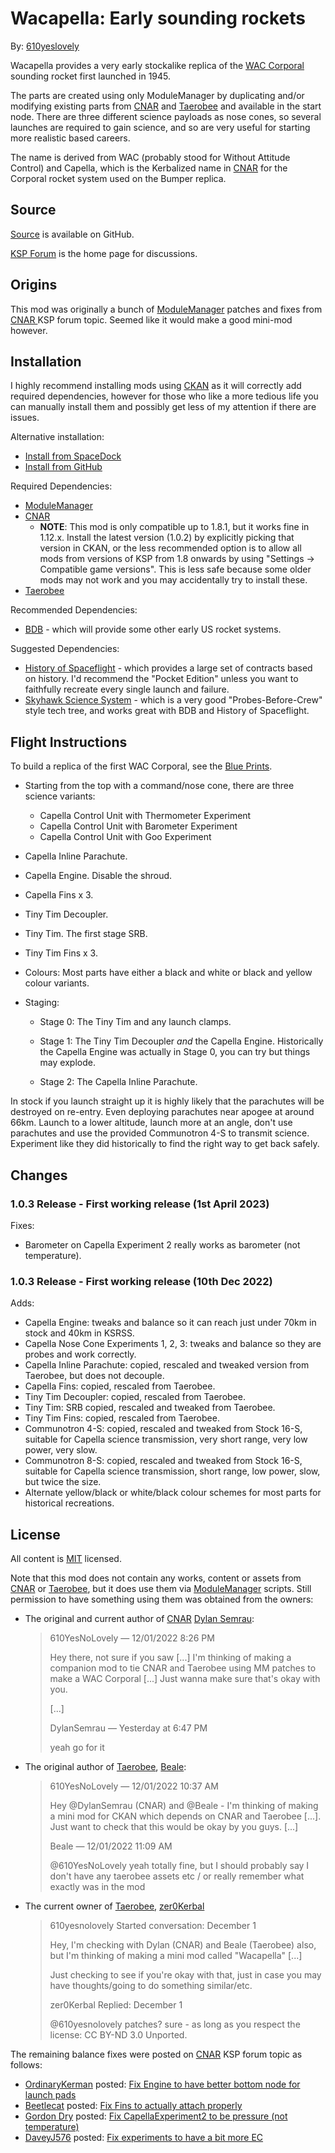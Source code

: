 # Wacapella: Early sounding rockets

By: [610yeslovely][kspf:610yesnolovely]

Wacapella provides a very early stockalike replica of the [WAC Corporal][url:WACCorporal] sounding
rocket first launched in 1945.

The parts are created using only ModuleManager by duplicating and/or modifying existing parts from
[CNAR][url:CNAR] and [Taerobee][url:Taerobee] and available in the start node. There are three
different science payloads as nose cones, so several launches are required to gain science, and so
are very useful for starting more realistic based careers.

The name is derived from WAC (probably stood for Without Attitude Control) and Capella, which is the
Kerbalized name in [CNAR][url:CNAR] for the Corporal rocket system used on the Bumper replica.

## Source

[Source][url:Wacapella] is available on GitHub.

[KSP Forum][url:WacapellaKSPF] is the home page for discussions.

## Origins

This mod was originally a bunch of [ModuleManager][url:ModuleManager] patches and fixes from [CNAR
][url:CNAR] KSP forum topic. Seemed like it would make a good mini-mod however.

## Installation

I highly recommend installing mods using [CKAN][url:CKAN] as it will correctly add required
dependencies, however for those who like a more tedious life you can manually install them and
possibly get less of my attention if there are issues.

Alternative installation:

* [Install from SpaceDock][url:WacapellaSpaceDock]
* [Install from GitHub][url:WacapellaGitHub]

Required Dependencies:

* [ModuleManager][url:ModuleManager]
* [CNAR][url:CNAR]
    * **NOTE**: This mod is only compatible up to 1.8.1, but it works fine in 1.12.x. Install the
    latest version (1.0.2) by explicitly picking that version in CKAN, or the less recommended
    option is to allow all mods from versions of KSP from 1.8 onwards by using "Settings ->
    Compatible game versions". This is less safe because some older mods may not work and you may
    accidentally try to install these.
* [Taerobee][url:Taerobee]

Recommended Dependencies:

* [BDB][url:BDB] - which will provide some other early US rocket systems.

Suggested Dependencies:

* [History of Spaceflight][url:HoS] - which provides a large set of contracts based on history. I'd
  recommend the "Pocket Edition" unless you want to faithfully recreate every single launch and
  failure.
* [Skyhawk Science System][url:SSS] - which is a very good "Probes-Before-Crew" style tech tree, and
  works great with BDB and History of Spaceflight.

## Flight Instructions

To build a replica of the first WAC Corporal, see the [Blue Prints][url:BluePrints].

* Starting from the top with a command/nose cone, there are three science variants:

    * Capella Control Unit with Thermometer Experiment
    * Capella Control Unit with Barometer Experiment
    * Capella Control Unit with Goo Experiment

* Capella Inline Parachute.

* Capella Engine. Disable the shroud.

* Capella Fins x 3.

* Tiny Tim Decoupler.

* Tiny Tim. The first stage SRB.

* Tiny Tim Fins x 3.

* Colours: Most parts have either a black and white or black and yellow colour variants.

* Staging:

    * Stage 0: The Tiny Tim and any launch clamps.

    * Stage 1: The Tiny Tim Decoupler *and* the Capella Engine. Historically the Capella Engine was
actually in Stage 0, you can try but things may explode.

    * Stage 2: The Capella Inline Parachute.

In stock if you launch straight up it is highly likely that the parachutes will be destroyed on
re-entry. Even deploying parachutes near apogee at around 66km. Launch to a lower altitude, launch
more at an angle, don't use parachutes and use the provided Communotron 4-S to transmit
science. Experiment like they did historically to find the right way to get back safely.

## Changes

### 1.0.3 Release - First working release (1st April 2023)

Fixes:

- Barometer on Capella Experiment 2 really works as barometer (not temperature).

### 1.0.3 Release - First working release (10th Dec 2022)

Adds:

- Capella Engine: tweaks and balance so it can reach just under 70km in stock and 40km in KSRSS.
- Capella Nose Cone Experiments 1, 2, 3: tweaks and balance so they are probes and work correctly.
- Capella Inline Parachute: copied, rescaled and tweaked version from Taerobee, but does not decouple.
- Capella Fins: copied, rescaled from Taerobee.
- Tiny Tim Decoupler: copied, rescaled from Taerobee.
- Tiny Tim: SRB copied, rescaled and tweaked from Taerobee.
- Tiny Tim Fins: copied, rescaled from Taerobee.
- Communotron 4-S: copied, rescaled and tweaked from Stock 16-S, suitable for Capella science
  transmission, very short range, very low power, very slow.
- Communotron 8-S: copied, rescaled and tweaked from Stock 16-S, suitable for Capella science
  transmission, short range, low power, slow, but twice the size.
- Alternate yellow/black or white/black colour schemes for most parts for historical recreations.

## License

All content is [MIT][url:MITLicense] licensed.

Note that this mod does not contain any works, content or assets from [CNAR][url:CNAR] or
[Taerobee][url:Taerobee], but it does use them via [ModuleManager][url:ModuleManager] scripts.
Still permission to have something using them was obtained from the owners:

* The original and current author of [CNAR][url:CNAR] [Dylan Semrau][kspf:DylanSemrau]:

    > 610YesNoLovely — 12/01/2022 8:26 PM
    >
    > Hey there, not sure if you saw [...] I'm thinking of making a companion
    > mod to tie CNAR and Taerobee using MM patches to make a WAC Corporal [...] Just wanna make sure
    > that's okay with you.
    >
    > [...]
    >
    > DylanSemrau — Yesterday at 6:47 PM
    >
    > yeah go for it

* The original author of [Taerobee][url:Taerobee], [Beale][kspf:Beale]:

    > 610YesNoLovely — 12/01/2022 10:37 AM
    >
    > Hey @DylanSemrau (CNAR) and @Beale - I'm thinking of making a mini mod for CKAN which depends on
    > CNAR and Taerobee [...]. Just want to check that this would be okay by you guys. [...]
    >
    > Beale — 12/01/2022 11:09 AM
    > 
    > @610YesNoLovely  yeah totally fine, but I should probably say I don't have any taerobee
    >  assets etc / or really remember what exactly was in the mod

* The current owner of [Taerobee][url:Taerobee], [zer0Kerbal][kspf:zer0Kerbal]

    > 610yesnolovely
    > Started conversation: December 1
    >
    > Hey, I'm checking with Dylan (CNAR) and Beale (Taerobee) also, but I'm thinking of making a
    > mini mod called "Wacapella" [...]
    >
    > Just checking to see if you're okay with that, just in case you may have thoughts/going to do
    > something similar/etc.
    >
    > zer0Kerbal
    > Replied: December 1
    >
    > @610yesnolovely patches? sure - as long as you respect the license: CC BY-ND 3.0 Unported.

The remaining balance fixes were posted on [CNAR][url:CNAR] KSP forum topic as follows:

* [OrdinaryKerman][kspf:OrdinaryKerman] posted: [Fix Engine to have better bottom node for launch pads][url:FixEngine]
* [Beetlecat][kspf:Beetlecat] posted: [Fix Fins to actually attach properly][url:FixFins]
* [Gordon Dry][kspf:GordonDry] posted: [Fix CapellaExperiment2 to be pressure (not temperature)][url:FixCapellaExp]
* [DaveyJ576][kspf:DaveyJ576] posted: [Fix experiments to have a bit more EC][url:FixExpEC]

[kspf:610yesnolovely]: https://forum.kerbalspaceprogram.com/index.php?/profile/211485-610yesnolovely/
[url:WACCorporal]: https://en.wikipedia.org/wiki/WAC_Corporal
[url:Wacapella]: https://github.com/harveyt/Wacapella
[url:WacapellaGitHub]: https://github.com/harveyt/Wacapella/releases
[url:WacapellaSpaceDock]: https://spacedock.info/mod/3162/Wacapella
[url:WacapellaKSPF]: https://forum.kerbalspaceprogram.com/index.php?/topic/210985-112x-wacapella-early-sounding-rockets-001-9th-dec-2022/
[url:BluePrints]: https://github.com/harveyt/Wacapella/blob/main/Artwork/Wacapella_1.png?raw=true
[url:CNAR]:https://forum.kerbalspaceprogram.com/index.php?/topic/188554-19/
[url:Taerobee]: https://forum.kerbalspaceprogram.com/index.php?/topic/205846-112/
[kspf:DylanSemrau]: https://forum.kerbalspaceprogram.com/index.php?/profile/188452-dylansemrau/
[kspf:Beale]: https://forum.kerbalspaceprogram.com/index.php?/profile/70533-beale/
[kspf:zer0Kerbal]: https://forum.kerbalspaceprogram.com/index.php?/profile/190933-zer0kerbal/
[url:MITLicense]: https://github.com/harveyt/KPlanes/blob/main/LICENSE
[url:ModuleManager]: https://forum.kerbalspaceprogram.com/index.php?/topic/50533-18x-112x-module-manager-421-august-1st-2021-locked-inside-edition/
[url:CKAN]: https://forum.kerbalspaceprogram.com/index.php?/topic/154922-ckan-the-comprehensive-kerbal-archive-network-v1280-dyson/
[url:BDB]: https://forum.kerbalspaceprogram.com/index.php?/topic/122020-1123-bluedog-design-bureau-stockalike-saturn-apollo-and-more-v1110-%D0%B2%D0%BD%D0%B5-22oct2022/
[url:HoS]: https://forum.kerbalspaceprogram.com/index.php?/topic/192880-contract-pack-history-of-spaceflight-v10/
[url:SSS]: https://forum.kerbalspaceprogram.com/index.php?/topic/206109-the-skyhawk-science-system-a-new-realistic-tech-tree-for-ksp-now-including-kerbalism-support-v111-for-science-81122/
[kspf:OrdinaryKerman]: https://forum.kerbalspaceprogram.com/index.php?/profile/208637-ordinarykerman/
[url:FixEngine]: https://forum.kerbalspaceprogram.com/index.php?/topic/188554-19-completely-non-aggressive-rocketry-v2-rocket-add-on/&do=findComment&comment=3938780
[kspf:Beetlecat]: https://forum.kerbalspaceprogram.com/index.php?/profile/92207-beetlecat/
[url:FixFins]: https://forum.kerbalspaceprogram.com/index.php?/topic/188554-19-completely-non-aggressive-rocketry-v2-rocket-add-on/&do=findComment&comment=3939542
[kspf:GordonDry]: https://forum.kerbalspaceprogram.com/index.php?/profile/163177-gordon-dry/
[url:FixCapellaExp]: https://forum.kerbalspaceprogram.com/index.php?/topic/188554-19-completely-non-aggressive-rocketry-v2-rocket-add-on/&do=findComment&comment=4055092
[kspf:DaveyJ576]: https://forum.kerbalspaceprogram.com/index.php?/profile/206664-daveyj576/
[url:FixExpEC]: https://forum.kerbalspaceprogram.com/index.php?/topic/188554-19-completely-non-aggressive-rocketry-v2-rocket-add-on/page/4/#comment-4095850
